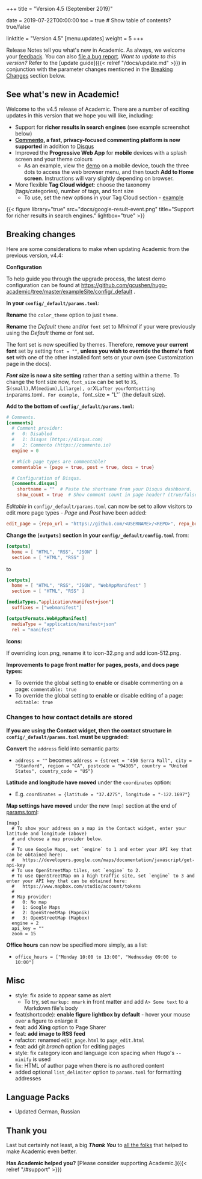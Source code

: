 +++
title = "Version 4.5 (September 2019)"

date = 2019-07-22T00:00:00
toc = true  # Show table of contents? true/false

linktitle = "Version 4.5"
[menu.updates]
  weight = 5
+++

Release Notes tell you what's new in Academic. As always, we welcome your [feedback](https://github.com/gcushen/hugo-academic/issues). You can also [file a bug report](https://github.com/gcushen/hugo-academic/issues). *Want to update to this version?* Refer to the [update guide]({{< relref "/docs/update.md" >}}) in conjunction with the parameter changes mentioned in the [Breaking Changes](#breaking-changes) section below.

## See what's new in Academic!

Welcome to the v4.5 release of Academic. There are a number of exciting updates in this version that we hope you will like, including:

- Support for **richer results in search engines** (see example screenshot below)
- **[Commento](https://commento.io/), a fast, privacy-focused commenting platform is now supported** in addition to [Disqus](https://disqus.com)
- Improved the **Progressive Web App** for **mobile** devices with a splash screen and your theme colours
  - As an example, view the [demo](https://academic-demo.netlify.com/) on a mobile device, touch the three dots to access the web browser menu, and then touch **Add to Home screen**. Instructions will vary slightly depending on browser.
- More flexible **Tag Cloud widget**: choose the taxonomy (tags/categories), number of tags, and font size
  - To use, set the new options in your Tag Cloud section - [example](https://raw.githubusercontent.com/gcushen/hugo-academic/master/exampleSite/content/home/tags.md)

{{< figure library="true" src="docs/google-result-event.png" title="Support for richer results in search engines." lightbox="true" >}}

## Breaking changes

Here are some considerations to make when updating Academic from the previous version, v4.4:

**Configuration**

To help guide you through the upgrade process, the latest demo configuration can be found at https://github.com/gcushen/hugo-academic/tree/master/exampleSite/config/_default .

**In your `config/_default/params.toml`:**

**Rename** the `color_theme` option to just `theme`.

**Rename** the *Default* `theme` and/or `font` set to *Minimal* if your were previously using the *Default* theme or font set.

The font set is now specified by themes. Therefore, **remove your current font** set by setting `font = ""`, **unless you wish to override the theme's font set** with one of the other installed font sets or your own (see Customization page in the docs).

**_Font size_ is now a site setting** rather than a setting within a theme. To change the font size now, `font_size` can be set to `XS`, S` (small), `M` (medium), `L` (large), or `XL` after your `font` setting in `params.toml`. For example, `font_size = "L"` (the default size).

**Add to the bottom of `config/_default/params.toml`:**

```toml
# Comments.
[comments]
  # Comment provider:
  #   0: Disabled
  #   1: Disqus (https://disqus.com)
  #   2: Commento (https://commento.io)
  engine = 0

  # Which page types are commentable?
  commentable = {page = true, post = true, docs = true}

  # Configuration of Disqus.
  [comments.disqus]
    shortname = ""  # Paste the shortname from your Disqus dashboard.
    show_count = true  # Show comment count in page header? (true/false)
```

*Editable* in `config/_default/params.toml` can now be set to allow visitors to edit more page types - *Page* and *Post* have been added:

```toml
edit_page = {repo_url = "https://github.com/<USERNAME>/<REPO>", repo_branch = "master", editable = {docs = true, page = false, post = false}}
```

**Change the `[outputs]` section in your `config/_default/config.toml`** from:

```toml
[outputs]
  home = [ "HTML", "RSS", "JSON" ]
  section = [ "HTML", "RSS" ]
```

to

```toml
[outputs]
  home = [ "HTML", "RSS", "JSON", "WebAppManifest" ]
  section = [ "HTML", "RSS" ]

[mediaTypes."application/manifest+json"]
  suffixes = ["webmanifest"]

[outputFormats.WebAppManifest]
  mediaType = "application/manifest+json"
  rel = "manifest"
```

**Icons:**

If overriding icon.png, rename it to icon-32.png and add icon-512.png.

**Improvements to page front matter for pages, posts, and docs page types:**

* To override the global setting to enable or disable commenting on a page: `commentable: true` 
* To override the global setting to enable or disable editing of a page: `editable: true` 

### Changes to how contact details are stored

**If you are using the Contact widget, then the contact structure in `config/_default/params.toml` must be upgraded:**

**Convert** the `address` field into semantic parts:

- `address = ""` becomes `address = {street = "450 Serra Mall", city = "Stanford", region = "CA", postcode = "94305", country = "United States", country_code = "US"}`

**Latitude and longitude have moved** under the `coordinates` option:

- E.g. `coordinates = {latitude = "37.4275", longitude = "-122.1697"}`

**Map settings have moved** under the new `[map]` section at the end of [params.toml](https://github.com/gcushen/hugo-academic/tree/master/exampleSite/config/_default/params.toml):

```
[map]
  # To show your address on a map in the Contact widget, enter your latitude and longitude (above)
  # and choose a map provider below.
  #
  # To use Google Maps, set `engine` to 1 and enter your API key that can be obtained here:
  #   https://developers.google.com/maps/documentation/javascript/get-api-key
  # To use OpenStreetMap tiles, set `engine` to 2.
  # To use OpenStreetMap on a high traffic site, set `engine` to 3 and enter your API key that can be obtained here:
  #   https://www.mapbox.com/studio/account/tokens
  #
  # Map provider:
  #   0: No map
  #   1: Google Maps
  #   2: OpenStreetMap (Mapnik)
  #   3: OpenStreetMap (Mapbox)
  engine = 2
  api_key = ""
  zoom = 15
```

**Office hours** can now be specified more simply, as a list:

- `office_hours = ["Monday 10:00 to 13:00", "Wednesday 09:00 to 10:00"]`

## Misc

- style: fix aside to appear same as alert
  - To try, set `markup: mmark` in front matter and add `A> Some text` to a Markdown file's body
- feat(shortcode): **enable figure lightbox by default** - hover your mouse over a figure to enlarge it
- feat: add **Xing** option to Page Sharer
- feat: **add image to RSS feed**
- refactor: renamed `edit_page.html` to `page_edit.html`
- feat: add git _branch_ option for editing pages
- style: fix category icon and language icon spacing when Hugo's `--minify` is used
- fix: HTML of author page when there is no authored content
- added optional `list_delimiter` option to `params.toml` for formatting addresses

## Language Packs

- Updated German, Russian

## Thank you

Last but certainly not least, a big **_Thank You_** to [all the folks](https://github.com/gcushen/hugo-academic/graphs/contributors) that helped to make Academic even better.

**Has Academic helped you?** [Please consider supporting Academic.]({{< relref "/#support" >}})

